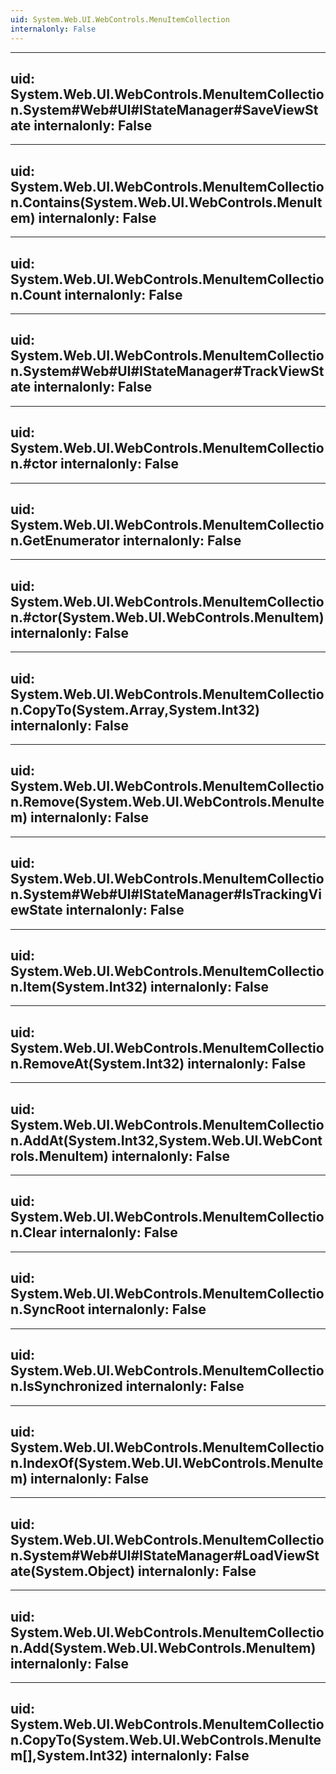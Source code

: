 ```yaml
---
uid: System.Web.UI.WebControls.MenuItemCollection
internalonly: False
---
```


---
uid: System.Web.UI.WebControls.MenuItemCollection.System#Web#UI#IStateManager#SaveViewState
internalonly: False
---

---
uid: System.Web.UI.WebControls.MenuItemCollection.Contains(System.Web.UI.WebControls.MenuItem)
internalonly: False
---

---
uid: System.Web.UI.WebControls.MenuItemCollection.Count
internalonly: False
---

---
uid: System.Web.UI.WebControls.MenuItemCollection.System#Web#UI#IStateManager#TrackViewState
internalonly: False
---

---
uid: System.Web.UI.WebControls.MenuItemCollection.#ctor
internalonly: False
---

---
uid: System.Web.UI.WebControls.MenuItemCollection.GetEnumerator
internalonly: False
---

---
uid: System.Web.UI.WebControls.MenuItemCollection.#ctor(System.Web.UI.WebControls.MenuItem)
internalonly: False
---

---
uid: System.Web.UI.WebControls.MenuItemCollection.CopyTo(System.Array,System.Int32)
internalonly: False
---

---
uid: System.Web.UI.WebControls.MenuItemCollection.Remove(System.Web.UI.WebControls.MenuItem)
internalonly: False
---

---
uid: System.Web.UI.WebControls.MenuItemCollection.System#Web#UI#IStateManager#IsTrackingViewState
internalonly: False
---

---
uid: System.Web.UI.WebControls.MenuItemCollection.Item(System.Int32)
internalonly: False
---

---
uid: System.Web.UI.WebControls.MenuItemCollection.RemoveAt(System.Int32)
internalonly: False
---

---
uid: System.Web.UI.WebControls.MenuItemCollection.AddAt(System.Int32,System.Web.UI.WebControls.MenuItem)
internalonly: False
---

---
uid: System.Web.UI.WebControls.MenuItemCollection.Clear
internalonly: False
---

---
uid: System.Web.UI.WebControls.MenuItemCollection.SyncRoot
internalonly: False
---

---
uid: System.Web.UI.WebControls.MenuItemCollection.IsSynchronized
internalonly: False
---

---
uid: System.Web.UI.WebControls.MenuItemCollection.IndexOf(System.Web.UI.WebControls.MenuItem)
internalonly: False
---

---
uid: System.Web.UI.WebControls.MenuItemCollection.System#Web#UI#IStateManager#LoadViewState(System.Object)
internalonly: False
---

---
uid: System.Web.UI.WebControls.MenuItemCollection.Add(System.Web.UI.WebControls.MenuItem)
internalonly: False
---

---
uid: System.Web.UI.WebControls.MenuItemCollection.CopyTo(System.Web.UI.WebControls.MenuItem[],System.Int32)
internalonly: False
---
